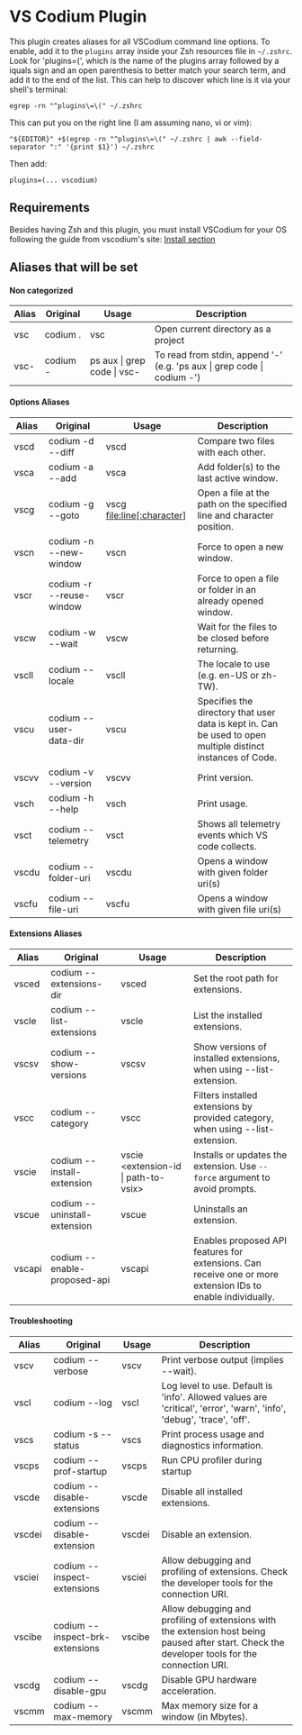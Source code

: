 # VS Codium Plugin

This plugin creates aliases for all VSCodium command line options.
To enable, add it to the `plugins` array inside your Zsh resources file in `~/.zshrc`.
Look for 'plugins=(', which is the name of the plugins array followed by a iquals sign and an open parenthesis to better match your search term, and add it to the end of the list. This can help to discover which line is it via your shell's terminal:

```
egrep -rn "^plugins\=\(" ~/.zshrc
```
This can put you on the right line (I am assuming nano, vi or vim):
```
"${EDITOR}" +$(egrep -rn "^plugins\=\(" ~/.zshrc | awk --field-separator ":" '{print $1}') ~/.zshrc
```
Then add:
```
plugins=(... vscodium)
```

## Requirements
Besides having Zsh and this plugin, you must install VSCodium for your OS following the guide from vscodium's site:
[Install section](https://vscodium.com/#install)

## Aliases that will be set
#### Non categorized
| Alias  | Original         | Usage | Description |
| -----  | ---------------- | ----- | ------------|
| vsc    | codium .  | vsc | Open current directory as a project  |
| vsc-   | codium -  | ps aux \| grep code \| vsc- | To read from stdin, append '-' (e.g. 'ps aux \| grep code \| codium -')  |

#### Options Aliases

| Alias | Original                  | Usage | Description |
| ----- | ------------------------- | ----- | ------------|
| vscd  | codium -d --diff          | vscd <file> <file> | Compare two files with each other. |
| vsca  | codium -a --add           | vsca <folder> | Add folder(s) to the last active window. |
| vscg  | codium -g --goto          | vscg <file:line[:character]> | Open a file at the path on the specified line and character position. |
| vscn  | codium -n --new-window    | vscn  | Force to open a new window. |
| vscr  | codium -r --reuse-window  | vscr  | Force to open a file or folder in an already opened window. |
| vscw  | codium -w --wait          | vscw  | Wait for the files to be closed before returning. |
| vscll | codium --locale           | vscll <locale> | The locale to use (e.g. en-US or zh-TW). |
| vscu  | codium --user-data-dir    | vscu <dir> | Specifies the directory that user data is kept in. Can be used to open multiple distinct instances of Code. |
| vscvv | codium -v --version       | vscvv | Print version. |
| vsch  | codium -h --help          | vsch  | Print usage. |
| vsct  | codium --telemetry        | vsct  | Shows all telemetry events which VS code collects. |
| vscdu | codium --folder-uri       | vscdu<uri> | Opens a window with given folder uri(s) |
| vscfu | codium --file-uri         | vscfu<uri> | Opens a window with given file uri(s) |

#### Extensions Aliases
| Alias | Original                  | Usage | Description |
| ----- | ------------------------- | ----- | ------------|
| vsced  | codium --extensions-dir <dir>  | vsced  <dir> | Set the root path for extensions. |
| vscle  | codium --list-extensions       | vscle  | List the installed extensions. |
| vscsv  | codium --show-versions         | vscsv  | Show versions of installed extensions, when using --list-extension. |
| vscc   | codium --category              | vscc   | Filters installed extensions by provided category, when using --list-extension. |
| vscie  | codium --install-extension     | vscie <extension-id \| path-to-vsix> | Installs or updates the extension. Use `--force` argument to avoid prompts. |
| vscue  | codium --uninstall-extension   | vscue  <extension-id> | Uninstalls an extension. |
| vscapi | codium --enable-proposed-api   | vscapi <extension-id> | Enables proposed API features for extensions. Can receive one or more extension IDs to enable individually. |

#### Troubleshooting
| Alias | Original                  | Usage | Description |
| ----- | ------------------------- | ----- | ------------|
| vscv    | codium --verbose                          | vscv  | Print verbose output (implies --wait). |
| vscl    | codium --log                              | vscl <level>  | Log level to use. Default is 'info'. Allowed values are 'critical', 'error', 'warn', 'info', 'debug', 'trace', 'off'. |
| vscs    | codium -s --status                        | vscs  | Print process usage and diagnostics information. |
| vscps   | codium --prof-startup                     | vscps  | Run CPU profiler during startup |
| vscde   | codium --disable-extensions               | vscde  | Disable all installed extensions. |
| vscdei  | codium --disable-extension                | vscdei <extension-id> | Disable an extension. |
| vsciei  | codium --inspect-extensions               | vsciei <port> | Allow debugging and profiling of extensions. Check the developer tools for the connection URI. |
| vscibe  | codium --inspect-brk-extensions           | vscibe <port> | Allow debugging and profiling of extensions with the extension host being paused after start. Check the developer tools for the connection URI. |
| vscdg   | codium --disable-gpu                      | vscdg | Disable GPU hardware acceleration. |
| vscmm   | codium --max-memory                       | vscmm | Max memory size for a window (in Mbytes). |
